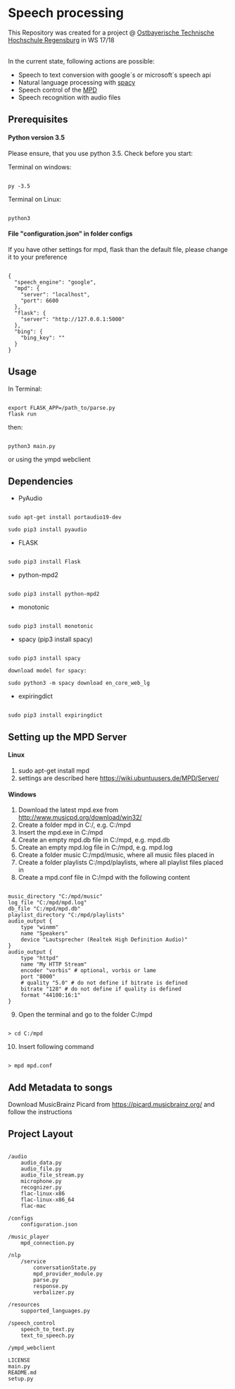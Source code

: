 # Speech processing

This Repository was created for a project @ [Ostbayerische Technische Hochschule Regensburg](https://www.oth-regensburg.de/) in WS 17/18

<br>
In the current state, following actions are possible:
<br>

- Speech to text conversion with google´s or microsoft´s speech api
- Natural language processing with [spacy](https://spacy.io/)
- Speech control of the [MPD](https://www.musicpd.org/)
- Speech recognition with audio files

## Prerequisites
#### Python version 3.5
Please ensure, that you use python 3.5. Check before you start:

Terminal on windows:
<pre><code>
py -3.5
</pre></code>
Terminal on Linux:
<pre><code>
python3
</pre></code>

#### File "configuration.json" in folder configs
If you have other settings for mpd, flask than the default file, please change it to
your preference
<pre><code>
{
  "speech_engine": "google",
  "mpd": {
    "server": "localhost",
    "port": 6600
  },
  "flask": {
    "server": "http://127.0.0.1:5000"
  },
  "bing": {
    "bing_key": ""
  }
}
</pre></code>

## Usage
In Terminal:
<pre><code>
export FLASK_APP=/path_to/parse.py
flask run
</pre></code>
then:
<pre><code>
python3 main.py
</pre></code>
or using the ympd webclient

## Dependencies
- PyAudio
<pre><code>
sudo apt-get install portaudio19-dev

sudo pip3 install pyaudio
</pre></code>
- FLASK
<pre><code>
sudo pip3 install Flask
</pre></code>

- python-mpd2
<pre><code>
sudo pip3 install python-mpd2
</pre></code>
- monotonic
<pre><code>
sudo pip3 install monotonic
</pre></code>
- spacy (pip3 install spacy)
<pre><code>
sudo pip3 install spacy

download model for spacy:

sudo python3 -m spacy download en_core_web_lg
</pre></code>
- expiringdict
<pre><code>
sudo pip3 install expiringdict
</pre></code>

## Setting up the MPD Server
#### Linux
1. sudo apt-get install mpd
2. settings are described here https://wiki.ubuntuusers.de/MPD/Server/

#### Windows
1. Download the latest mpd.exe from http://www.musicpd.org/download/win32/
2. Create a folder mpd in C:/, e.g. C:/mpd
3. Insert the mpd.exe in C:/mpd
4. Create an empty mpd.db file in C:/mpd, e.g. mpd.db
5. Create an empty mpd.log file in C:/mpd, e.g. mpd.log
6. Create a folder music C:/mpd/music, where all music files placed in
7. Create a folder playlists C:/mpd/playlists, where all playlist files placed in
8. Create a mpd.conf file in C:/mpd with the following content
<pre><code>
music_directory "C:/mpd/music"
log_file "C:/mpd/mpd.log"
db_file "C:/mpd/mpd.db"
playlist_directory "C:/mpd/playlists"
audio_output {
    type "winmm"
    name "Speakers"
    device "Lautsprecher (Realtek High Definition Audio)"
}
audio_output {
    type "httpd"
    name "My HTTP Stream"
    encoder "vorbis" # optional, vorbis or lame
    port "8000"
    # quality "5.0" # do not define if bitrate is defined
    bitrate "128" # do not define if quality is defined
    format "44100:16:1"
}
</pre></code>
9. Open the terminal and go to the folder C:/mpd
<pre><code>
> cd C:/mpd
</pre></code>
10. Insert following command
<pre><code>
> mpd mpd.conf
</pre></code>

## Add Metadata to songs

Download MusicBrainz Picard from https://picard.musicbrainz.org/ and follow the instructions

## Project Layout
<pre><code>
/audio
    audio_data.py
    audio_file.py
    audio_file_stream.py
    microphone.py
    recognizer.py
    flac-linux-x86
    flac-linux-x86_64
    flac-mac

/configs
    configuration.json

/music_player
    mpd_connection.py

/nlp
    /service
        conversationState.py
        mpd_provider_module.py
        parse.py
        response.py
        verbalizer.py

/resources
    supported_languages.py

/speech_control
    speech_to_text.py
    text_to_speech.py

/ympd_webclient

LICENSE
main.py
README.md
setup.py
</pre></code>
